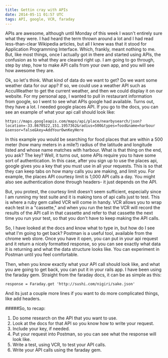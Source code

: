 ```yaml
---
title: Gettin cray with APIs
date: 2014-05-11 01:57 UTC
tags: API, google, VCR, faraday
---
```


APIs are awesome, although until Monday of this week I wasn't entirely sure what they were.
I had heard the term thrown around a lot and I had read less-than-clear Wikipedia articles, but
all I knew was that it stood for Application Programming Interface.  Which, frankly, meant nothing
to me.  But, like most things, once I actually got in there and started using APIs, the confusion
as to what they are cleared right up.  I am going to go through, step by step, how to make API calls
from your own app, and you will see how awesome they are.

Ok, so let's think.  What kind of data do we want to get?  Do we want some weather data for our app? If so,
we could use a weather API such as AccuWeather to get the current weather, and then we could display it on
our website. For my personal app, I wanted to pull in restaurant information from google, so I went
to see what APIs google had available.  Turns out, they have a lot.  I needed google places API.  If you
go to the docs, you can see an example of what your api call should look like:

```
https://maps.googleapis.com/maps/api/place/nearbysearch/json?
location=-33.8670522,151.1957362&radius=500&types=food&name=harbour
&sensor=false&key=AddYourOwnKeyHere
```

In this example you would be searching for food places that are within a 500 meter (how many meters
 in a mile?) radius of the latitude and longitude listed and whose name matches with harbour.
 What is that thing on the end, you ask?  The key? Well,
it turns out, some APIs require you to have some sort of authentication.  In this case, after you sign up to
use the places api, google gives you a key that you must use in all your requests.  This is so that
they can keep tabs on how many calls you are making, and limit you.  For example, the places API courtesy
limit is 1,000 API calls a day.  You might also see authentication done through headers- it just
depends on the API.

But, you protest, the courtesy limit doesn't seem sufficient, especially since I am running my test
suite and it is making tons of api calls just to test. This is where a ruby gem called VCR will come in
handy.  VCR allows you to wrap each test in a "cassette," and when you run the test the VCR will record
the results of the API call in that cassette and refer to that cassette
the next time you run your test, so that you don't have to keep making the API calls.

So, I have looked at the docs and know what to type in, but how do I see what I'm going to get back?
Postman is a useful tool, available from the chrome web store. Once you have it open, you can put in your
api request and it return a nicely formatted response, so you can see exactly what data
it is returning and what the data structure looks like.  You can experiment in Postman until you
feel comfortable.

Then, when you know exactly what your API call should look like, and what you are going to get back,
you can put it in your rails app.  I have been using the faraday gem.  Straight from
the faraday docs, it can be as simple as this:

```
response = Faraday.get 'http://sushi.com/nigiri/sake.json'
```
And its just a couple more lines if you want to do more complicated things, like add headers.


#####So, to recap:

1. Do some research on the API that you want to use.
2. Look at the docs for that API so you know how to write your request.
3. Include your key, if needed.
4. Put your request into Postman, so you can see what the response will look like.
5. Write a test, using VCR, to test your API calls.
6. Write your API calls using the faraday gem.


